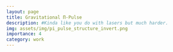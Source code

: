 ```yaml
---
layout: page
title: Gravitational Π-Pulse
description: #Kinda like you do with lasers but much harder.
img: assets/img/pi_pulse_structure_invert.png
importance: 4
category: work
---
```


<!-- <div class="row">
    <div class="col-sm mt-3 mt-md-0">
        {% include figure.html path="assets/img/pipulse_alpha.png" title="example image" class="img-fluid rounded z-depth-1" %}
    </div>
</div>
<div class="caption">
    Blue curve: predicted limits from a Π-Pulse measurment system.
</div>

More details to come! -->